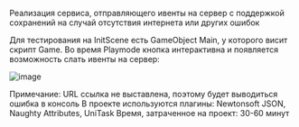Реализация сервиса, отправляющего ивенты на сервер с поддержкой сохранений на случай отсутствия интернета или других ошибок

Для тестирования на InitScene есть GameObject Main, у которого висит скрипт Game. Во время Playmode кнопка интерактивна и появляется возможность слать ивенты на сервер:

![image](https://github.com/user-attachments/assets/5ddd2faa-aaf5-4084-8f87-003da6d2e145)

Примечание: URL ссылка не выставлена, поэтому будет выводиться ошибка в консоль
В проекте используются плагины: Newtonsoft JSON, Naughty Attributes, UniTask
Время, затраченное на проект: 30-60 минут
